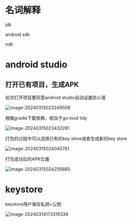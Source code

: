 # 名词解释

jdk

android sdk

ndk



# android studio

## 打开已有项目，生成APK

初次打开项目要同意android studio自动设置防火墙

![image-20240315023249509](./assets/image-20240315023249509.png)

根据gradle下载依赖，相当于go mod tidy

![image-20240315023432281](./assets/image-20240315023432281.png)

打包的过程中可以选择已有的key store或者生成新的key store

![image-20240315024045781](./assets/image-20240315024045781.png)

打包成功后的APK位置

![image-20240315024256885](./assets/image-20240315024256885.png)

# keystore

keystore用户保存私钥+公钥

![image-20240314173319338](./assets/image-20240314173319338.png)



